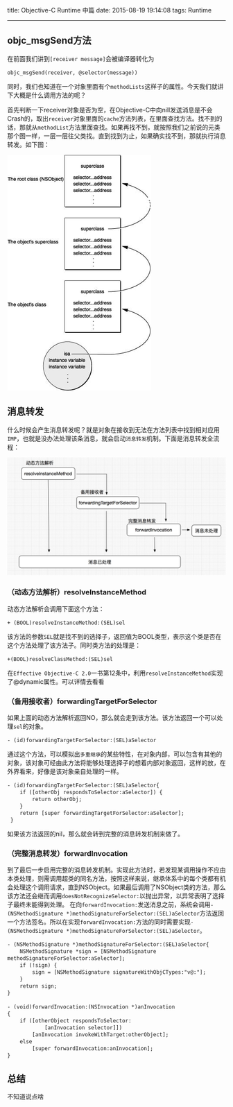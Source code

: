 title: Objective-C Runtime 中篇
date: 2015-08-19 19:14:08
tags: Runtime

---

## objc_msgSend方法

在前面我们讲到`[receiver message]`会被编译器转化为

	objc_msgSend(receiver, @selector(message))

同时，我们也知道在一个对象里面有个`methodLists`这样子的属性。今天我们就讲下大概是什么调用方法的呢？

首先判断一下receiver对象是否为空，在Objective-C中向nill发送消息是不会Crash的，取出`receiver`对象里面的`cache`方法列表，在里面查找方法。找不到的话，那就从`methodList`方法里面查找。如果再找不到，就按照我们之前说的元类那个图一样，一层一层往父类找。直到找到为止，如果确实找不到，那就执行消息转发。如下图：

<!-- more -->

![image](/images/Runtime/message_list.jpeg)

## 消息转发
什么时候会产生消息转发呢？就是对象在接收到无法在方法列表中找到相对应用`IMP`，也就是没办法处理该条消息，就会启动`消息转发`机制。下面是消息转发全流程：

![image](/images/Runtime/message_forward.png)


### （动态方法解析）resolveInstanceMethod
动态方法解析会调用下面这个方法：

	+ (BOOL)resolveInstanceMethod:(SEL)sel
该方法的参数`SEL`就是找不到的选择子，返回值为BOOL类型，表示这个类是否在这个方法处理了该方法子。同时类方法的处理是：

	+(BOOL)resolveClassMethod:(SEL)sel
	
在`Effective Objective-C 2.0`一书第12条中，利用`resolveInstanceMethod`实现了@dynamic属性。可以详情去看看
### （备用接收者）forwardingTargetForSelector
如果上面的动态方法解析返回NO，那么就会走到该方法。该方法返回一个可以处理`sel`的对象。
	
	- (id)forwardingTargetForSelector:(SEL)aSelector
通过这个方法，可以模拟出`多重继承`的某些特性，在对象内部，可以包含有其他的对象，该对象可经由此方法将能够处理选择子的想着内部对象返回，这样的放，在外界看来，好像是该对象亲自处理的一样。

	- (id)forwardingTargetForSelector:(SEL)aSelector{
	    if ([otherObj respondsToSelector:aSelector]) {
	        return otherObj;
	    }
	    return [super forwardingTargetForSelector:aSelector];
	 }
如果该方法返回的nil，那么就会转到完整的消息转发机制来做了。

### （完整消息转发）forwardInvocation
到了最后一步启用完整的消息转发机制。实现此方法时，若发现某调用操作不应由本类处理，则需调用超类的同名方法，按照这样来说，继承体系中的每个类都有机会处理这个调用请求，直到NSObject。如果最后调用了NSObject类的方法，那么该方法还会继而调用`doesNotRecognizeSelector:`以抛出异常，以异常表明了选择子最终未能得到处理。
在向`forwardInvocation:`发送消息之前，系统会调用`- (NSMethodSignature *)methodSignatureForSelector:(SEL)aSelector`方法返回一个方法签名。所以在实现`forwardInvocation:`方法的同时需要实现`- (NSMethodSignature *)methodSignatureForSelector:(SEL)aSelector`。

	- (NSMethodSignature *)methodSignatureForSelector:(SEL)aSelector{
	    NSMethodSignature *sign = [NSMethodSignature methodSignatureForSelector:aSelector];
	    if (!sign) {
	        sign = [NSMethodSignature signatureWithObjCTypes:"v@:"];
	    }
	    return sign;
	}

	- (void)forwardInvocation:(NSInvocation *)anInvocation
	{
	    if ([otherObject respondsToSelector:
	            [anInvocation selector]])
	        [anInvocation invokeWithTarget:otherObject];
	    else
	        [super forwardInvocation:anInvocation];
	}

## 总结
不知道说点啥